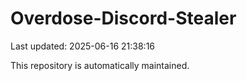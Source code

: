 # Overdose-Discord-Stealer

Last updated: 2025-06-16 21:38:16

This repository is automatically maintained.
